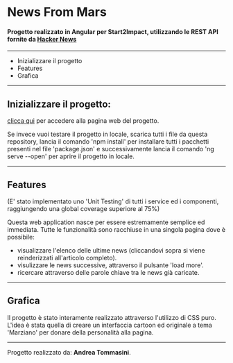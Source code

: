 # News From Mars
 
#### Progetto realizzato in Angular per Start2Impact, utilizzando le REST API fornite da [Hacker News](https://github.com/HackerNews/API)

--- 
 
- Inizializzare il progetto
- Features
- Grafica 

--- 

## Inizializzare il progetto:

[clicca qui](https://news-from-mars.web.app) per accedere alla pagina web del progetto.

Se invece vuoi testare il progetto in locale, scarica tutti i file da questa repository, lancia il comando 'npm install' per installare tutti i pacchetti presenti nel file 'package.json' e successivamente lancia il comando 'ng serve --open' per aprire il progetto in locale. 
 
--- 

## Features 
 
(E' stato implementato uno 'Unit Testing' di tutti i service ed i componenti, raggiungendo una global coverage superiore al 75%) 

Questa web application nasce per essere estremamente semplice ed immediata.
Tutte le funzionalità sono racchiuse in una singola pagina dove è possibile:
- visualizzare l'elenco delle ultime news (cliccandovi sopra si viene reinderizzati all'articolo completo).
- visulizzare le news successive, attraverso il pulsante 'load more'.
- ricercare attraverso delle parole chiave tra le news già caricate. 
 
--- 
 
## Grafica 
 
Il progetto è stato interamente realizzato attraverso l'utilizzo di CSS puro.
L'idea è stata quella di creare un interfaccia cartoon ed originale a tema 'Marziano' per donare della personalità alla pagina. 
 
--- 
 
Progetto realizzato da: **Andrea Tommasini**.